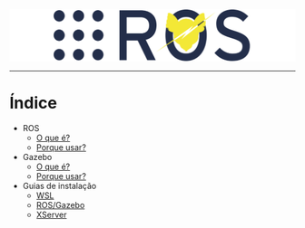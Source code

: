 ![Guide logo](assets/img/thunder_ros.png)

---  

# Índice

- ROS
  - [O que é?](./ROS/WhatIs.md)
  - [Porque usar?](./ROS/WhyToUse.md)
- Gazebo
  - [O que é?](./Gazebo/WhatIs.md)
  - [Porque usar?](./Gazebo/WhyToUse.md)
- Guias de instalação
  - [WSL](./InstalationGuides/WSL.md)
  - [ROS/Gazebo](./InstalationGuides/ROSGazebo.md)
  - [XServer](./InstalationGuides/XServer.md)
